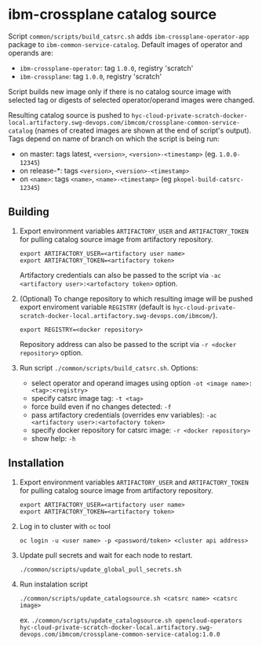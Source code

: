 # ibm-crossplane catalog source

Script `common/scripts/build_catsrc.sh` adds `ibm-crossplane-operator-app` package to `ibm-common-service-catalog`. Default images of operator and operands are:
* `ibm-crossplane-operator`: tag `1.0.0`, registry 'scratch'
* `ibm-crossplane`: tag `1.0.0`, registry 'scratch'

Script builds new image only if there is no catalog source image with selected tag or digests of selected operator/operand images were changed.

Resulting catalog source is pushed to `hyc-cloud-private-scratch-docker-local.artifactory.swg-devops.com/ibmcom/crossplane-common-service-catalog` (names of created images are shown at the end of script's output).
Tags depend on name of branch on which the script is being run:

* on master: tags latest, `<version>`, `<version>-<timestamp>` (eg. `1.0.0-12345`)
* on release-*: tags `<version>`, `<version>-<timestamp>`
* on `<name>`: tags `<name>`, `<name>-<timestamp>` (eg `pkopel-build-catsrc-12345`)

## Building
1. Export environment variables `ARTIFACTORY_USER` and `ARTIFACTORY_TOKEN` for pulling catalog source image from artifactory repository.
    ```
    export ARTIFACTORY_USER=<artifactory user name>
    export ARTIFACTORY_TOKEN=<artifactory token>
    ```
    Artifactory credentials can also be passed to the script via `-ac <artifactory user>:<artofactory token>` option.

2. (Optional) To change repository to which resulting image will be pushed export enviroment variable `REGISTRY` (default is `hyc-cloud-private-scratch-docker-local.artifactory.swg-devops.com/ibmcom/`).
    ```
    export REGISTRY=<docker repository>
    ```
    Repository address can also be passed to the script via `-r <docker repository>` option.

3. Run script `./common/scripts/build_catsrc.sh`. Options:
    * select operator and operand images using option `-ot <image name>:<tag>:<registry>`
    * specify catsrc image tag: `-t <tag>`
    * force build even if no changes detected: `-f `
    * pass artifactory credentials (overrides env variables): `-ac <artifactory user>:<artofactory token>`
    * specify docker repository for catsrc image: `-r <docker repository>`
    * show help: `-h`

## Installation
1. Export environment variables `ARTIFACTORY_USER` and `ARTIFACTORY_TOKEN` for pulling catalog source image from artifactory repository.
    ```
    export ARTIFACTORY_USER=<artifactory user name>
    export ARTIFACTORY_TOKEN=<artifactory token>
    ```

2. Log in to cluster with `oc` tool
    ```
    oc login -u <user name> -p <password/token> <cluster api address>
    ```

3. Update pull secrets and wait for each node to restart.
    ```
    ./common/scripts/update_global_pull_secrets.sh
    ```

3. Run instalation script
    ```
    ./common/scripts/update_catalogsource.sh <catsrc name> <catsrc image>
    ```
    ex. `./common/scripts/update_catalogsource.sh opencloud-operators hyc-cloud-private-scratch-docker-local.artifactory.swg-devops.com/ibmcom/crossplane-common-service-catalog:1.0.0`
